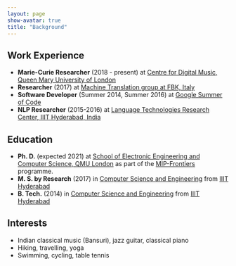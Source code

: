 ```yaml
---
layout: page
show-avatar: true
title: "Background"
---
```

## Work Experience

<ul class="fa-ul">
  <li><span class="fa-li"><i class="fas fa-flask"></i></span>
    <strong>Marie-Curie Researcher</strong> (2018 - present) at <a href="https://c4dm.eecs.qmul.ac.uk/">Centre for Digital Music, Queen Mary University of London</a>
  </li>
  <li><span class="fa-li"><i class="fas fa-briefcase"></i></span>
        <strong>Researcher</strong> (2017) at <a href="https://ict.fbk.eu/units/hlt-mt/">Machine Translation group at FBK, Italy</a>
  </li>
  <li><span class="fa-li"><i class="fas fa-briefcase"></i></span>
        <strong>Software Developer</strong> (Summer 2014, Summer 2016) at <a href="https://summerofcode.withgoogle.com/">Google Summer of Code</a>
  </li>
  <li><span class="fa-li"><i class="fas fa-briefcase"></i></span>
        <strong>NLP Researcher</strong> (2015-2016) at <a href="https://ltrc.iiit.ac.in/">Language Technologies Research Center, IIIT Hyderabad, India</a>
  </li>
</ul>


## Education

<ul class="fa-ul">
  <li><span class="fa-li"><i class="fas fa-spinner fa-pulse"></i></span>
        <strong>Ph. D.</strong> (expected 2021) at <a href="http://www.eecs.qmul.ac.uk/">School of Electronic Engineering and Computer Science, QMU London</a> as part of the <a href="https://mip-frontiers.eu/">MIP-Frontiers</a> programme.
  </li>
  <li><span class="fa-li"><i class="fas fa-graduation-cap"></i></span>
        <strong>M. S. by Research</strong> (2017) in <a href="https://ltrc.iiit.ac.in/">Computer Science and Engineering</a> from <a href="https://www.iiit.ac.in/">IIIT Hyderabad</a>
  </li>
  <li><span class="fa-li"><i class="fas fa-graduation-cap"></i></span>
        <strong>B. Tech.</strong> (2014) in <a href="http://iiit.ac.in/">Computer Science and Engineering</a> from <a href="http://iiit.ac.in/">IIIT Hyderabad</a>
  </li>
</ul>

## Interests

<ul class="fa-ul">
  <li><span class="fa-li"><i class="fas fa-music"></i></span> Indian classical music (Bansuri), jazz guitar, classical piano</li>
  <li><span class="fa-li"><i class="fas fa-hiking"></i></span> Hiking, travelling, yoga</li>
  <li><span class="fa-li"><i class="fas fa-table-tennis"></i></span> Swimming, cycling, table tennis</li>
</ul>

